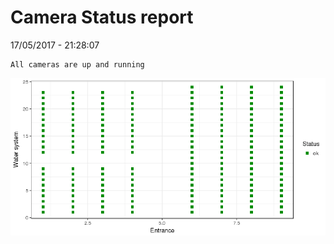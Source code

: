 Camera Status report
================
17/05/2017 - 21:28:07

    All cameras are up and running

![](camreport_files/figure-markdown_github/unnamed-chunk-2-1.png)
